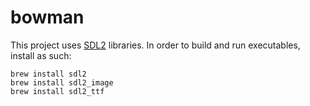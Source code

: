 # bowman

This project uses [SDL2](https://www.libsdl.org/) libraries. In order to build and run executables, install as such:
```
brew install sdl2
brew install sdl2_image
brew install sdl2_ttf
```
